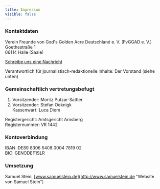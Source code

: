 ```yaml
---
title: Impressum
visible: false
---
```


### Kontaktdaten
Verein Freunde von God's Golden Acre Deutschland e. V. (FvGGAD e. V.)  
Goethestraße 1  
06114 Halle (Saale)  

[Schreibe uns eine Nachricht](../04.kontakt "Schreibe uns eine Nachricht")

Verantwortlich für journalistisch-redaktionelle Inhalte: Der Vorstand (siehe unten)

### Gemeinschaftlich vertretungsbefugt

1. Vorsitzender: Moritz Putzar-Sattler 
2. Vorsitzender: Stefan Oeknigk  
Kassenwart: Luca Diem

Registergericht: Amtsgericht Arnsberg  
Registernummer:  VR 1442

### Kontoverbindung  
IBAN: DE89 8306 5408 0004 7819 02  
BIC: GENODEF1SLR  

### Umsetzung   
Samuel Stein, [www.samuelstein.de](http://www.samuelstein.de "Website von Samuel Stein")
